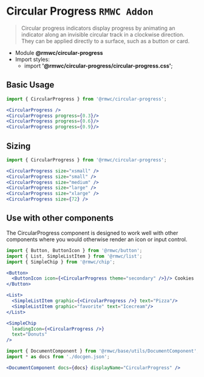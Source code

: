 # Circular Progress `RMWC Addon`

> Circular progress indicators display progress by animating an indicator along an invisible circular track in a clockwise direction. They can be applied directly to a surface, such as a button or card.

- Module **@rmwc/circular-progress**  
- Import styles:
  - import **'@rmwc/circular-progress/circular-progress.css'**;

## Basic Usage

```jsx render
import { CircularProgress } from '@rmwc/circular-progress';

<CircularProgress />
<CircularProgress progress={0.3}/>
<CircularProgress progress={0.6}/>
<CircularProgress progress={0.9}/>
```

## Sizing

```jsx render
import { CircularProgress } from '@rmwc/circular-progress';

<CircularProgress size="xsmall" />
<CircularProgress size="small" />
<CircularProgress size="medium" />
<CircularProgress size="large" />
<CircularProgress size="xlarge" />
<CircularProgress size={72} />
```

## Use with other components

The CircularProgress component is designed to work well with other components where you would otherwise render an icon or input control.

```jsx render
import { Button, ButtonIcon } from '@rmwc/button';
import { List, SimpleListItem } from '@rmwc/list';
import { SimpleChip } from '@rmwc/chip';

<Button>
  <ButtonIcon icon={<CircularProgress theme="secondary" />}/> Cookies
</Button>

<List>
  <SimpleListItem graphic={<CircularProgress />} text="Pizza"/>
  <SimpleListItem graphic="favorite" text="Icecream"/>
</List>

<SimpleChip
  leadingIcon={<CircularProgress />}
  text="Donuts"
/>
```

```jsx renderOnly
import { DocumentComponent } from '@rmwc/base/utils/DocumentComponent';
import * as docs from './docgen.json';

<DocumentComponent docs={docs} displayName="CircularProgress" />
```
